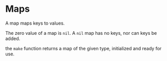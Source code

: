 # Maps

A map maps keys to values.

The zero value of a map is `nil`. A `nil` map has no keys, nor can keys be added.

the `make` function returns a map of the given type, initialized and ready for use.
